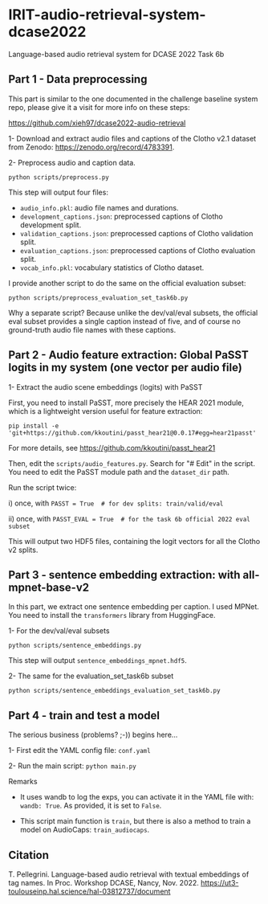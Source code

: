 # IRIT-audio-retrieval-system-dcase2022
Language-based audio retrieval system for DCASE 2022 Task 6b

## Part 1 - Data preprocessing

This part is similar to the one documented in the challenge baseline system repo, please give it a visit for more info on these steps:

https://github.com/xieh97/dcase2022-audio-retrieval 

1- Download and extract audio files and captions of the Clotho v2.1 dataset from Zenodo: https://zenodo.org/record/4783391. 

2- Preprocess audio and caption data.

```python scripts/preprocess.py``` 

This step will output four files:

- ```audio_info.pkl```: audio file names and durations.
- ```development_captions.json```: preprocessed captions of Clotho development split.
- ```validation_captions.json```: preprocessed captions of Clotho validation split.
- ```evaluation_captions.json```: preprocessed captions of Clotho evaluation split.
- ```vocab_info.pkl```: vocabulary statistics of Clotho dataset.

I provide another script to do the same on the official evaluation subset:

```python scripts/preprocess_evaluation_set_task6b.py```

Why a separate script? Because unlike the dev/val/eval subsets, the official eval subset provides a single caption instead of five, and of course no ground-truth audio file names with these captions.

## Part 2 - Audio feature extraction: Global PaSST logits in my system (one vector per audio file)

1- Extract the audio scene embeddings (logits) with PaSST 

First, you need to install PaSST, more precisely the HEAR 2021 module, which is a lightweight version useful for feature extraction:

```pip install -e 'git+https://github.com/kkoutini/passt_hear21@0.0.17#egg=hear21passt'``` 

For more details, see https://github.com/kkoutini/passt_hear21

Then, edit the ```scripts/audio_features.py```. Search for "# Edit" in the script. You need to edit the PaSST module path and the ```dataset_dir``` path.

Run the script twice: 

i) once, with ```PASST = True  # for dev splits: train/valid/eval```

ii) once, with ```PASST_EVAL = True  # for the task 6b official 2022 eval subset```

This will output two HDF5 files, containing the logit vectors for all the Clotho v2 splits.

## Part 3 - sentence embedding extraction: with all-mpnet-base-v2

In this part, we extract one sentence embedding per caption. I used MPNet. You need to install the ```transformers``` library from HuggingFace.

1- For the dev/val/eval subsets

```python scripts/sentence_embeddings.py```

This step will output ```sentence_embeddings_mpnet.hdf5```.

2- The same for the evaluation_set_task6b subset

```python scripts/sentence_embeddings_evaluation_set_task6b.py```

## Part 4 - train and test a model

The serious business (problems? ;-)) begins here... 

1- First edit the YAML config file: ```conf.yaml```

2- Run the main script: ```python main.py```

Remarks

- It uses wandb to log the exps, you can activate it in the YAML file with: ```wandb: True```. As provided, it is set to ```False```.

- This script main function is ```train```, but there is also a method to train a model on AudioCaps: ```train_audiocaps```.

## Citation

T. Pellegrini. Language-based audio retrieval with textual embeddings of tag names. In Proc. Workshop DCASE, Nancy, Nov. 2022.
https://ut3-toulouseinp.hal.science/hal-03812737/document

